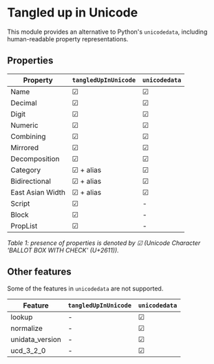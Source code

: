 # Tangled up in Unicode

This module provides an alternative to Python's `unicodedata`, including human-readable property representations.

## Properties

| Property				| `tangledUpInUnicode`			| `unicodedata` 		|
|-----------------------|-------------------------------|-----------------------|
| Name					| &#9745;						| &#9745;  				|
| Decimal				| &#9745;						| &#9745;  				|
| Digit					| &#9745;						| &#9745;  				|
| Numeric				| &#9745;						| &#9745;  				|
| Combining           	| &#9745;						| &#9745;  				|
| Mirrored           	| &#9745;						| &#9745;  				|
| Decomposition        	| &#9745;						| &#9745;  				|
| Category				| &#9745; + alias				| &#9745;  				|
| Bidirectional			| &#9745; + alias				| &#9745;  				|
| East Asian Width		| &#9745; + alias				| &#9745;  				|
| Script				| &#9745;						| -  					|
| Block					| &#9745;						| -  					|
| PropList				| &#9745;						| -  					|

_Table 1: presence of properties is denoted by &#9745; (Unicode Character 'BALLOT BOX WITH CHECK' (U+2611))._		

## Other features

Some of the features in `unicodedata` are not supported. 

| Feature				| `tangledUpInUnicode`			| `unicodedata` 		|
|-----------------------|-------------------------------|-----------------------|
| lookup	           	| -								| &#9745;  				|
| normalize           	| -								| &#9745;  				|
| unidata_version      	| -								| &#9745;  				|
| ucd_3_2_0      		| -								| &#9745;  				|

